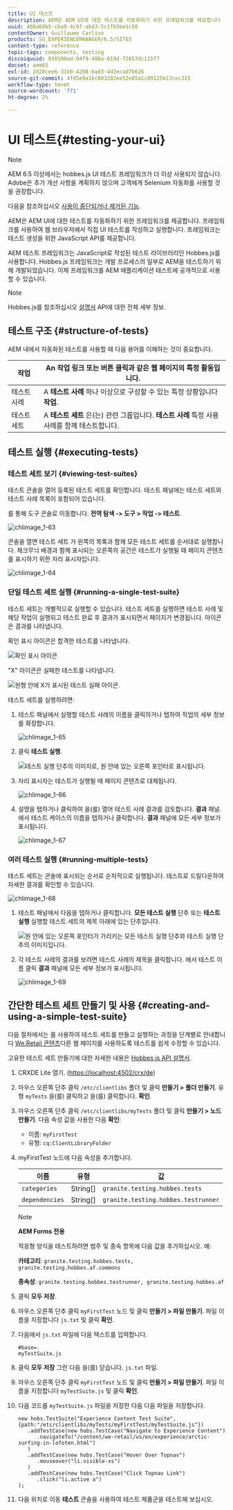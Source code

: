 ```yaml
---
title: UI 테스트
description: AEM은 AEM UI에 대한 테스트를 자동화하기 위한 프레임워크를 제공합니다
uuid: 408a60b5-cba9-4c9f-abd3-5c1fb5be1c50
contentOwner: Guillaume Carlino
products: SG_EXPERIENCEMANAGER/6.5/SITES
content-type: reference
topic-tags: components, testing
discoiquuid: 938100ad-94f9-408a-819d-72657dc115f7
docset: aem65
exl-id: 2d28cee6-31b0-4288-bad3-4d2ecad7b626
source-git-commit: 4fd5e9a1bc603202ee52e85a1c09125b13cec315
workflow-type: tm+mt
source-wordcount: '771'
ht-degree: 2%

---
```


# UI 테스트{#testing-your-ui}

>[!NOTE]
>
>AEM 6.5 이상에서는 hobbes.js UI 테스트 프레임워크가 더 이상 사용되지 않습니다. Adobe은 추가 개선 사항을 계획하지 않으며 고객에게 Selenium 자동화를 사용할 것을 권장합니다.
>
>다음을 참조하십시오 [사용이 중단되거나 제거된 기능](/help/release-notes/deprecated-removed-features.md).

AEM은 AEM UI에 대한 테스트를 자동화하기 위한 프레임워크를 제공합니다. 프레임워크를 사용하여 웹 브라우저에서 직접 UI 테스트를 작성하고 실행합니다. 프레임워크는 테스트 생성을 위한 JavaScript API를 제공합니다.

AEM 테스트 프레임워크는 JavaScript로 작성된 테스트 라이브러리인 Hobbes.js를 사용합니다. Hobbes.js 프레임워크는 개발 프로세스의 일부로 AEM을 테스트하기 위해 개발되었습니다. 이제 프레임워크를 AEM 애플리케이션 테스트에 공개적으로 사용할 수 있습니다.

>[!NOTE]
>
>Hobbes.js를 참조하십시오 [설명서](https://developer.adobe.com/experience-manager/reference-materials/6-5/test-api/index.html) API에 대한 전체 세부 정보.

## 테스트 구조 {#structure-of-tests}

AEM 내에서 자동화된 테스트를 사용할 때 다음 용어를 이해하는 것이 중요합니다.

| 작업 | An **작업** 링크 또는 버튼 클릭과 같은 웹 페이지의 특정 활동입니다. |
|---|---|
| 테스트 사례 | A **테스트 사례** 하나 이상으로 구성할 수 있는 특정 상황입니다 **작업**. |
| 테스트 세트 | A **테스트 세트** 은(는) 관련 그룹입니다. **테스트 사례** 특정 사용 사례를 함께 테스트합니다. |

## 테스트 실행 {#executing-tests}

### 테스트 세트 보기 {#viewing-test-suites}

테스트 콘솔을 열어 등록된 테스트 세트를 확인합니다. 테스트 패널에는 테스트 세트와 테스트 사례 목록이 포함되어 있습니다.

를 통해 도구 콘솔로 이동합니다. **전역 탐색 -> 도구 > 작업 -> 테스트**.

![chlimage_1-63](assets/chlimage_1-63.png)

콘솔을 열면 테스트 세트 가 왼쪽의 목록과 함께 모든 테스트 세트를 순서대로 실행합니다. 체크무늬 배경과 함께 표시되는 오른쪽의 공간은 테스트가 실행될 때 페이지 콘텐츠를 표시하기 위한 자리 표시자입니다.

![chlimage_1-64](assets/chlimage_1-64.png)

### 단일 테스트 세트 실행 {#running-a-single-test-suite}

테스트 세트는 개별적으로 실행할 수 있습니다. 테스트 세트를 실행하면 테스트 사례 및 해당 작업이 실행되고 테스트 완료 후 결과가 표시되면서 페이지가 변경됩니다. 아이콘은 결과를 나타냅니다.

확인 표시 아이콘은 합격한 테스트를 나타냅니다.

![확인 표시 아이콘](do-not-localize/chlimage_1-2.png)

&quot;X&quot; 아이콘은 실패한 테스트를 나타냅니다.

![원형 안에 X가 표시된 테스트 실패 아이콘.](do-not-localize/chlimage_1-3.png)

테스트 세트를 실행하려면:

1. 테스트 패널에서 실행할 테스트 사례의 이름을 클릭하거나 탭하여 작업의 세부 정보를 확장합니다.

   ![chlimage_1-65](assets/chlimage_1-65.png)

1. 클릭 **테스트 실행**.

   ![테스트 실행 단추의 이미지로, 원 안에 있는 오른쪽 포인터로 표시됩니다.](do-not-localize/chlimage_1-4.png)

1. 자리 표시자는 테스트가 실행될 때 페이지 콘텐츠로 대체됩니다.

   ![chlimage_1-66](assets/chlimage_1-66.png)

1. 설명을 탭하거나 클릭하여 을(를) 열어 테스트 사례 결과를 검토합니다. **결과** 패널. 에서 테스트 케이스의 이름을 탭하거나 클릭합니다. **결과** 패널에 모든 세부 정보가 표시됩니다.

   ![chlimage_1-67](assets/chlimage_1-67.png)

### 여러 테스트 실행 {#running-multiple-tests}

테스트 세트는 콘솔에 표시되는 순서로 순차적으로 실행됩니다. 테스트로 드릴다운하여 자세한 결과를 확인할 수 있습니다.

![chlimage_1-68](assets/chlimage_1-68.png)

1. 테스트 패널에서 다음을 탭하거나 클릭합니다. **모든 테스트 실행** 단추 또는 **테스트 실행** 실행할 테스트 세트의 제목 아래에 있는 단추입니다.

   ![원 안에 있는 오른쪽 포인터가 가리키는 모든 테스트 실행 단추와 테스트 실행 단추의 이미지입니다.](do-not-localize/chlimage_1-5.png)

1. 각 테스트 사례의 결과를 보려면 테스트 사례의 제목을 클릭합니다. 에서 테스트 이름 클릭 **결과** 패널에 모든 세부 정보가 표시됩니다.

   ![chlimage_1-69](assets/chlimage_1-69.png)

## 간단한 테스트 세트 만들기 및 사용 {#creating-and-using-a-simple-test-suite}

다음 절차에서는 를 사용하여 테스트 세트를 만들고 실행하는 과정을 단계별로 안내합니다 [We.Retail 콘텐츠](/help/sites-developing/we-retail.md)다른 웹 페이지를 사용하도록 테스트를 쉽게 수정할 수 있습니다.

고유한 테스트 세트 만들기에 대한 자세한 내용은 [Hobbes.js API 설명서](https://developer.adobe.com/experience-manager/reference-materials/6-5/test-api/index.html).

1. CRXDE Lite 열기. ([https://localhost:4502/crx/de](https://localhost:4502/crx/de))
1. 마우스 오른쪽 단추 클릭 `/etc/clientlibs` 폴더 및 클릭 **만들기 > 폴더 만들기**. 유형 `myTests` 을(를) 클릭하고 을(를) 클릭합니다. **확인**.
1. 마우스 오른쪽 단추 클릭 `/etc/clientlibs/myTests` 폴더 및 클릭 **만들기 > 노드 만들기**. 다음 속성 값을 사용한 다음 **확인**:

   * 이름: `myFirstTest`
   * 유형: `cq:ClientLibraryFolder`

1. myFirstTest 노드에 다음 속성을 추가합니다.

   | 이름 | 유형 | 값 |
   |---|---|---|
   | `categories` | String[] | `granite.testing.hobbes.tests` |
   | `dependencies` | String[] | `granite.testing.hobbes.testrunner` |

   >[!NOTE]
   >
   >**AEM Forms 전용**
   >
   >
   >적응형 양식을 테스트하려면 범주 및 종속 항목에 다음 값을 추가하십시오. 예:
   >
   >
   >**카테고리**: `granite.testing.hobbes.tests, granite.testing.hobbes.af.commons`
   >
   >
   >**종속성**: `granite.testing.hobbes.testrunner, granite.testing.hobbes.af`

1. 클릭 **모두 저장**.
1. 마우스 오른쪽 단추 클릭 `myFirstTest` 노드 및 클릭 **만들기 > 파일 만들기**. 파일 이름을 지정합니다 `js.txt` 및 클릭 **확인**.
1. 다음에서 `js.txt` 파일에 다음 텍스트를 입력합니다.

   ```
   #base=.
   myTestSuite.js
   ```

1. 클릭 **모두 저장** 그런 다음 을(를) 닫습니다. `js.txt` 파일.
1. 마우스 오른쪽 단추 클릭 `myFirstTest` 노드 및 클릭 **만들기 > 파일 만들기**. 파일 이름을 지정합니다 `myTestSuite.js` 및 클릭 **확인**.
1. 다음 코드를 `myTestSuite.js` 파일을 저장한 다음 다음 파일을 저장합니다.

   ```
   new hobs.TestSuite("Experience Content Test Suite", {path:"/etc/clientlibs/myTests/myFirstTest/myTestSuite.js"})
      .addTestCase(new hobs.TestCase("Navigate to Experience Content")
         .navigateTo("/content/we-retail/us/en/experience/arctic-surfing-in-lofoten.html")
      )
      .addTestCase(new hobs.TestCase("Hover Over Topnav")
         .mouseover("li.visible-xs")
      )
      .addTestCase(new hobs.TestCase("Click Topnav Link")
         .click("li.active a")
   );
   ```

1. 다음 위치로 이동 **테스트** 콘솔을 사용하여 테스트 제품군을 테스트해 보십시오.
